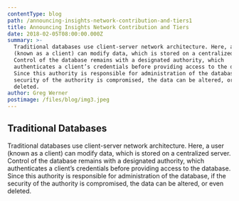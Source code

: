 ```yaml
---
contentType: blog
path: /announcing-insights-network-contribution-and-tiers1
title: Announcing Insights Network Contribution and Tiers
date: 2018-02-05T08:00:00.000Z
summary: >-
  Traditional databases use client-server network architecture. Here, a user
  (known as a client) can modify data, which is stored on a centralized server.
  Control of the database remains with a designated authority, which
  authenticates a client’s credentials before providing access to the database.
  Since this authority is responsible for administration of the database, if the
  security of the authority is compromised, the data can be altered, or even
  deleted.
author: Greg Werner
postimage: /files/blog/img3.jpeg
---
```

## Traditional Databases

Traditional databases use client-server network architecture. Here, a user (known as a client) can modify data, which is stored on a centralized server. Control of the database remains with a designated authority, which authenticates a client’s credentials before providing access to the database. Since this authority is responsible for administration of the database, if the security of the authority is compromised, the data can be altered, or even deleted.


